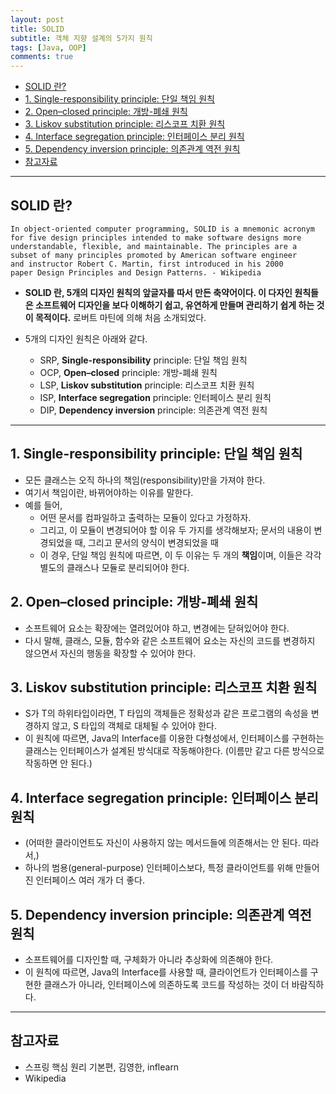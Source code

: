 ```yaml
---
layout: post
title: SOLID
subtitle: 객체 지향 설계의 5가지 원칙
tags: [Java, OOP]
comments: true
---
```


* [SOLID 란?](#solid-란)
* [1. Single-responsibility principle: 단일 책임 원칙](#1-single-responsibility-principle-단일-책임-원칙)
* [2. Open–closed principle: 개방-폐쇄 원칙](#2-openclosed-principle-개방-폐쇄-원칙)
* [3. Liskov substitution principle: 리스코프 치환 원칙](#3-liskov-substitution-principle-리스코프-치환-원칙)
* [4. Interface segregation principle: 인터페이스 분리 원칙](#4-interface-segregation-principle-인터페이스-분리-원칙)
* [5. Dependency inversion principle: 의존관계 역전 원칙](#5-dependency-inversion-principle-의존관계-역전-원칙)
* [참고자료](#참고자료)

---

## SOLID 란?

```
In object-oriented computer programming, SOLID is a mnemonic acronym 
for five design principles intended to make software designs more 
understandable, flexible, and maintainable. The principles are a 
subset of many principles promoted by American software engineer 
and instructor Robert C. Martin, first introduced in his 2000 
paper Design Principles and Design Patterns. - Wikipedia
```  

- **SOLID 란, 5개의 디자인 원칙의 앞글자를 따서 만든 축약어이다. 이 다자인 원칙들은 소프트웨어 디자인을 보다 이해하기 쉽고, 유연하게 만들며 관리하기 쉽게 하는 것이 목적이다.** 로버트 마틴에 의해 처음 소개되었다.

- 5개의 디자인 원칙은 아래와 같다. 
    - SRP, **Single-responsibility** principle: 단일 책임 원칙
    - OCP, **Open–closed** principle: 개방-폐쇄 원칙
    - LSP, **Liskov substitution** principle: 리스코프 치환 원칙
    - ISP, **Interface segregation** principle: 인터페이스 분리 원칙
    - DIP, **Dependency inversion** principle: 의존관계 역전 원칙

---

## 1. Single-responsibility principle: 단일 책임 원칙
- 모든 클래스는 오직 하나의 책임(responsibility)만을 가져야 한다.
- 여기서 책임이란, 바뀌어야하는 이유를 말한다. 
- 예를 들어, 
    - 어떤 문서를 컴파일하고 출력하는 모듈이 있다고 가정하자.
    - 그리고, 이 모듈이 변경되어야 할 이유 두 가지를 생각해보자; 문서의 내용이 변경되었을 때, 그리고 문서의 양식이 변경되었을 때
    - 이 경우, 단일 책임 원칙에 따르면, 이 두 이유는 두 개의 **책임**이며, 이들은 각각 별도의 클래스나 모듈로 분리되어야 한다.

## 2. Open–closed principle: 개방-폐쇄 원칙
- 소프트웨어 요소는 확장에는 열려있어야 하고, 변경에는 닫혀있어야 한다.
- 다시 말해, 클래스, 모듈, 함수와 같은 소프트웨어 요소는 자신의 코드를 변경하지 않으면서 자신의 행동을 확장할 수 있어야 한다.

## 3. Liskov substitution principle: 리스코프 치환 원칙
- S가 T의 하위타입이라면, T 타입의 객체들은 정확성과 같은 프로그램의 속성을 변경하지 않고, S 타입의 객체로 대체될 수 있어야 한다.
- 이 원칙에 따르면, Java의 Interface를 이용한 다형성에서, 인터페이스를 구현하는 클래스는 인터페이스가 설계된 방식대로 작동해야한다. (이름만 같고 다른 방식으로 작동하면 안 된다.)

## 4. Interface segregation principle: 인터페이스 분리 원칙
- (어떠한 클라이언트도 자신이 사용하지 않는 메서드들에 의존해서는 안 된다. 따라서,)
- 하나의 범용(general-purpose) 인터페이스보다, 특정 클라이언트를 위해 만들어진 인터페이스 여러 개가 더 좋다.

## 5. Dependency inversion principle: 의존관계 역전 원칙
- 소프트웨어를 디자인할 때, 구체화가 아니라 추상화에 의존해야 한다.
- 이 원칙에 따르면, Java의 Interface를 사용할 때, 클라이언트가 인터페이스를 구현한 클래스가 아니라, 인터페이스에 의존하도록 코드를 작성하는 것이 더 바람직하다.

---

## 참고자료
- 스프링 핵심 원리 기본편, 김영한, inflearn
- Wikipedia
